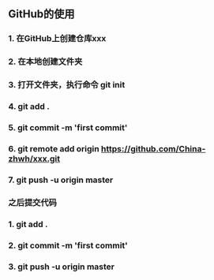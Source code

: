 ## GitHub的使用
### 1. 在GitHub上创建仓库xxx
### 2. 在本地创建文件夹
### 3. 打开文件夹，执行命令 git init
### 4. git add .
### 5. git commit -m 'first commit'
### 6. git remote add origin https://github.com/China-zhwh/xxx.git
### 7. git push -u origin master


### 之后提交代码
### 1. git add .
### 2. git commit -m 'first commit'
### 3. git push -u origin master




